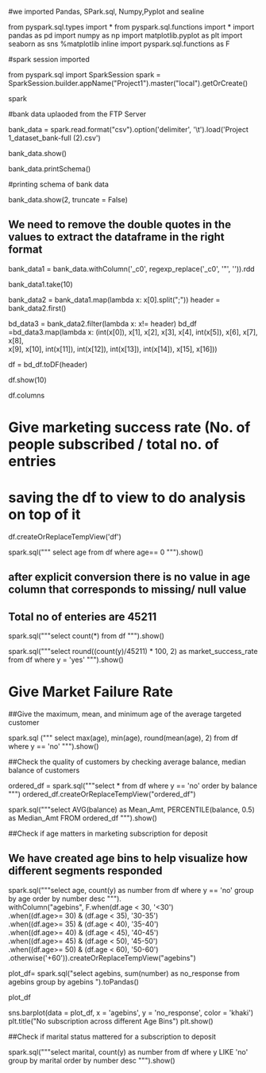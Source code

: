 #we imported Pandas, SPark.sql, Numpy,Pyplot and sealine

from pyspark.sql.types import *
from pyspark.sql.functions import *
import pandas as pd
import numpy as np
import matplotlib.pyplot as plt
import seaborn as sns
%matplotlib inline
import pyspark.sql.functions as F

#spark session imported

from pyspark.sql import SparkSession
spark = SparkSession.builder.appName("Project1").master("local").getOrCreate()

spark

#bank data uplaoded from the FTP Server

bank_data = spark.read.format("csv").option('delimiter', '\t').load('Project 1_dataset_bank-full (2).csv')

bank_data.show()

bank_data.printSchema()

#printing schema of bank data

bank_data.show(2, truncate = False)

## We need to remove the double quotes in the values to extract the dataframe in the right format

bank_data1 = bank_data.withColumn('_c0', regexp_replace('_c0', '"', '')).rdd

bank_data1.take(10)

bank_data2 = bank_data1.map(lambda x: x[0].split(";"))
header = bank_data2.first()

bd_data3 = bank_data2.filter(lambda x: x!= header)
bd_df =bd_data3.map(lambda x: (int(x[0]), x[1], x[2], x[3], x[4], int(x[5]), x[6], x[7], x[8],\
                                   x[9], x[10], int(x[11]), int(x[12]), int(x[13]), int(x[14]), x[15], x[16]))

df = bd_df.toDF(header)

df.show(10)

df.columns

# Give marketing success rate (No. of people subscribed / total no. of entries 

# saving the df to view to do analysis on top of it
df.createOrReplaceTempView('df')

spark.sql(""" select age from df where age== 0 """).show()
## after explicit conversion there is no value in age column that corresponds to missing/ null value

## Total no of enteries are 45211
spark.sql("""select count(*) from df """).show()

spark.sql("""select  round((count(y)/45211) * 100, 2) as market_success_rate from df where y = 'yes' """).show()

# Give Market Failure Rate

##Give the maximum, mean, and minimum age of the average targeted customer

spark.sql (""" select max(age), min(age), round(mean(age), 2) from df where y == 'no' """).show()

##Check the quality of customers by checking average balance, median balance of customers

ordered_df = spark.sql("""select * from df where y == 'no' order by balance """)
ordered_df.createOrReplaceTempView("ordered_df")

spark.sql("""select AVG(balance) as Mean_Amt, PERCENTILE(balance, 0.5) as Median_Amt FROM ordered_df """).show()

##Check if age matters in marketing subscription for deposit

## We have created age bins to help visualize how different segments responded

spark.sql("""select age, count(y) as number from df where y == 'no' group by age order by number desc """).\
withColumn("agebins", F.when(df.age < 30, '<30')\
           .when((df.age>= 30) & (df.age < 35), '30-35')\
           .when((df.age>= 35) & (df.age < 40), '35-40')\
           .when((df.age>= 40) & (df.age < 45), '40-45')\
           .when((df.age>= 45) & (df.age < 50), '45-50')\
           .when((df.age>= 50) & (df.age < 60), '50-60')\
           .otherwise('+60')).createOrReplaceTempView("agebins")
                

plot_df= spark.sql("select agebins, sum(number) as no_response from agebins group by agebins ").toPandas()

plot_df

sns.barplot(data = plot_df, x = 'agebins', y = 'no_response', color = 'khaki')
plt.title("No subscription across different Age Bins")
plt.show()

##Check if marital status mattered for a subscription to deposit

spark.sql("""select marital, count(y) as number from df where y LIKE 'no' group by marital order by number desc """).show()

